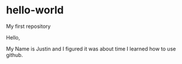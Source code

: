# hello-world
My first repository

Hello,

My Name is Justin and I figured it was about time I learned how to use github.
